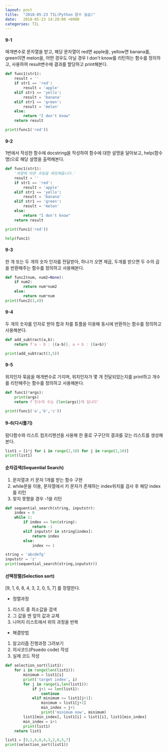 ```yaml
---
layout: post
title:  "2018-05-23 TIL(Python 함수 실습)"
date:   2018-05-23 14:20:00 +0900
categories: TIL
---
```



#### 9-1

매개변수로 문자열을 받고, 해당 문자열이 red면 apple을, yellow면 banana를, green이면 melon을, 어떤 경우도 아닐 경우 I don't know를 리턴하는 함수를 정의하고, 사용하여 result변수에 결과를 할당하고 print해본다.

```python
def func1(str1):
    result = ''
    if str1 == 'red':
        result = 'apple'
    elif str1 == 'yello':
        result = 'banana'
    elif str1 == 'green':
        result = 'melon'
    else:
        return "I don't know"
    return result

print(func1('red'))
```

#### 9-2

1번에서 작성한 함수에 docstring을 작성하여 함수에 대한 설명을 달아보고, help(함수명)으로 해당 설명을 출력해본다.

```python
def func1(str1):
    '색깔에 따른 과일을 매칭해줍니다.'
    result = ''
    if str1 == 'red':
        result = 'apple'
    elif str1 == 'yello':
        result = 'banana'
    elif str1 == 'green':
        result = 'melon'
    else:
        return "I don't know"
    return result

print(func1('red'))

help(func1)
```

#### 9-3

한 개 또는 두 개의 숫자 인자를 전달받아, 하나가 오면 제곱, 두개를 받으면 두 수의 곱을 반환해주는 함수를 정의하고 사용해본다.

```python
def func2(num, num2=None):
    if num2:
        return num*num2
    else:
        return num*num
print(func2(3,4))
```

#### 9-4

두 개의 숫자를 인자로 받아 합과 차를 튜플을 이용해 동시에 반환하는 함수를 정의하고 사용해본다.

```python
def add_subtract(a,b):
    return f'a - b : {(a-b)}, a + b : {(a+b)}'

print(add_subtract(3,5))
```

#### 9-5

위치인자 묶음을 매개변수로 가지며, 위치인자가 몇 개 전달되었는지를 print하고 개수를 리턴해주는 함수를 정의하고 사용해본다.

```python
def func1(*args):
    print(args)
    return f'인수의 수는 {len(args)}개 입니다'

print(func1('a','b','c'))
```

#### 9-6(다시풀기)

람다함수와 리스트 컴프리헨션을 사용해 한 줄로 구구단의 결과를 갖는 리스트를 생성해본다.

```python
list1 = [i*j for i in range(2,10) for j in range(1,10)]
print(list1)
```

#### 순차검색(Sequential Search)

1. 문자열과 키 문자 1개를 받는 함수 구현
2. while문을 이용, 문자열에서 키 문자가 존재하는 index위치를 검사 후 해당 index를 리턴
3. 찾지 못했을 경우 -1을 리턴

```python
def sequential_search(string, inputstr):
    index = 0
    while 1:
        if index == len(string):
            return -1
        elif inputstr in string[index]:
            return index
        else:
            index += 1

string = 'abcdefg'
inputstr = 'z'
print(sequential_search(string,inputstr))
```

#### 선택정렬(Selection sort)

[9, 1, 6, 8, 4, 3, 2, 0, 5, 7] 를 정렬한다.

- 정렬과정

1. 리스트 중 최소값을 검색
2. 그 값을 맨 앞의 값과 교체
3. 나머지 리스트에서 위의 과정을 반복

- 해결방법

1. 알고리즘 진행과정 그려보기
2. 의사코드(Psuedo code) 작성
3. 실제 코드 작성

```python
def selection_sort(list1):
    for i in range(len(list1)):
        minimum = list1[i]
        print('target index', i)
        for j in range(i,len(list1)):
            if j+1 == len(list1):
                continue
            elif minimum >= list1[j+1]:
                minimum = list1[j+1]
                min_index = j+1
                print('minimum now', minimum)
        list1[min_index], list1[i] = list1[i], list1[min_index]
        min_index = i+1
        print(list1)
    return list1

list1 = [9,1,6,8,4,3,2,0,5,7]
print(selection_sort(list1))
```
